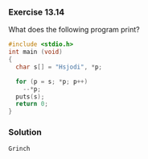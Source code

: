 ### Exercise 13.14
What does the following program print?
```c
#include <stdio.h>
int main (void)
{
  char s[] = "Hsjodi", *p;

  for (p = s; *p; p++)
    --*p;
  puts(s);
  return 0;
}
```  
  
### Solution
```
Grinch
```

